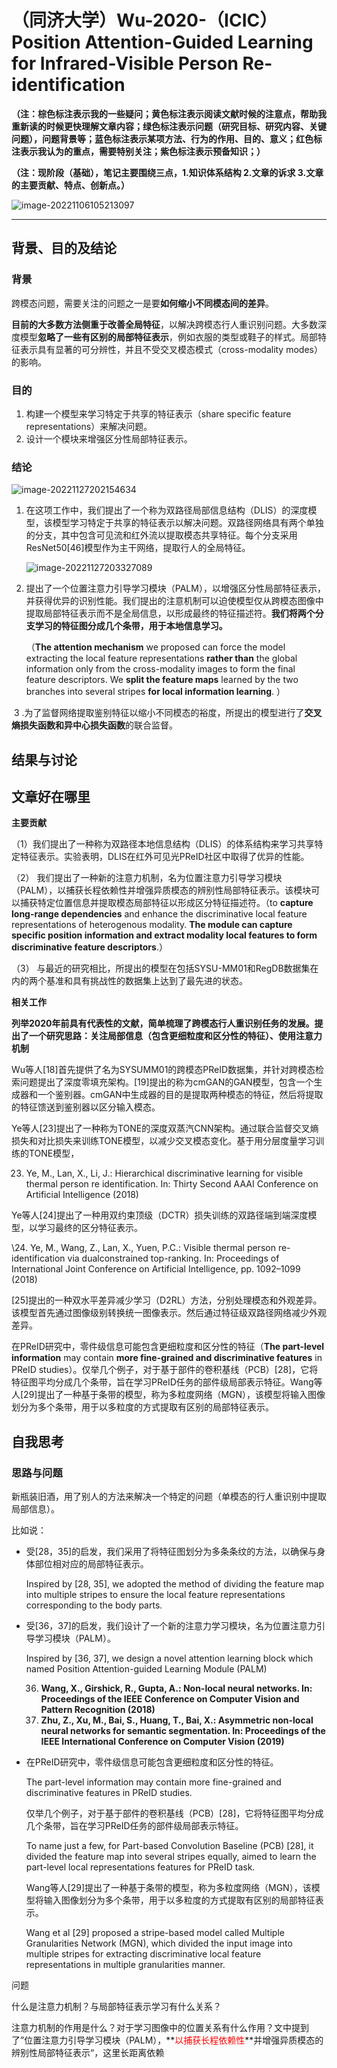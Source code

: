 # （同济大学）Wu-2020-（ICIC）Position Attention-Guided Learning for Infrared-Visible Person Re-identification

**（注：棕色标注表示我的一些疑问；黄色标注表示阅读文献时候的注意点，帮助我重新读的时候更快理解文章内容；绿色标注表示问题（研究目标、研究内容、关键问题），问题背景等；蓝色标注表示某项方法、行为的作用、目的、意义；红色标注表示我认为的重点，需要特别关注；紫色标注表示预备知识；）**

**（注：现阶段（基础），笔记主要围绕三点，1.知识体系结构  2.文章的诉求  3.文章的主要贡献、特点、创新点。）**

![image-20221106105213097](C:\Users\admin\AppData\Roaming\Typora\typora-user-images\image-20221106105213097.png)

------

## 背景、目的及结论

### 背景

跨模态问题，需要关注的问题之一是要**如何缩小不同模态间的差异**。

**目前的大多数方法侧重于改善全局特征**，以解决跨模态行人重识别问题。大多数深度模型**忽略了一些有区别的局部特征表示**，例如衣服的类型或鞋子的样式。局部特征表示具有显著的可分辨性，并且不受交叉模态模式（cross-modality modes）的影响。



### 目的

1. 构建一个模型来学习特定于共享的特征表示（share specific feature representations）来解决问题。
2. 设计一个模块来增强区分性局部特征表示。

### 结论

![image-20221127202154634](C:\Users\admin\AppData\Roaming\Typora\typora-user-images\image-20221127202154634.png)

1. 在这项工作中，我们提出了一个称为双路径局部信息结构（DLIS）的深度模型，该模型学习特定于共享的特征表示以解决问题。双路径网络具有两个单独的分支，其中包含可见流和红外流以提取模态共享特征。每个分支采用ResNet50[46]模型作为主干网络，提取行人的全局特征。

   ![image-20221127203327089](C:\Users\admin\AppData\Roaming\Typora\typora-user-images\image-20221127203327089.png)

2. 提出了一个位置注意力引导学习模块（PALM），以增强区分性局部特征表示，并获得优异的识别性能。我们提出的注意机制可以迫使模型仅从跨模态图像中提取局部特征表示而不是全局信息，以形成最终的特征描述符。**我们将两个分支学习的特征图分成几个条带，用于本地信息学习。**

   （**The attention mechanism** we proposed can force the model extracting the local feature representations **rather than** the global information only from the cross-modality images to form the final feature descriptors. We **split the feature maps** learned by the two branches into several stripes **for local information learning**. ）

​	3 .为了监督网络提取鉴别特征以缩小不同模态的裕度，所提出的模型进行了**交叉熵损失函数和异中心损失函数**的联合监督。

## 结果与讨论



## 文章好在哪里

**主要贡献**

（1）我们提出了一种称为双路径本地信息结构（DLIS）的体系结构来学习共享特定特征表示。实验表明，DLIS在红外可见光PReID社区中取得了优异的性能。

（2） 我们提出了一种新的注意力机制，名为位置注意力引导学习模块（PALM），以捕获长程依赖性并增强异质模态的辨别性局部特征表示。该模块可以捕获特定位置信息并提取模态局部特征以形成区分特征描述符。（to **capture long-range dependencies** and enhance the discriminative local feature representations of heterogenous modality. **The module can capture specific position information and extract modality local features to form discriminative feature descriptors**.）

（3） 与最近的研究相比，所提出的模型在包括SYSU-MM01和RegDB数据集在内的两个基准和具有挑战性的数据集上达到了最先进的状态。



**相关工作**

**列举2020年前具有代表性的文献，简单梳理了跨模态行人重识别任务的发展。提出了一个研究思路：关注局部信息（包含更细粒度和区分性的特征）、使用注意力机制**

Wu等人[18]首先提供了名为SYSUMM01的跨模态PReID数据集，并针对跨模态检索问题提出了深度零填充架构。[19]提出的称为cmGAN的GAN模型，包含一个生成器和一个鉴别器。cmGAN中生成器的目的是提取两种模态的特征，然后将提取的特征馈送到鉴别器以区分输入模态。

Ye等人[23]提出了一种称为TONE的深度双蒸汽CNN架构。通过联合监督交叉熵损失和对比损失来训练TONE模型，以减少交叉模态变化。基于用分层度量学习训练的TONE模型，

23. Ye, M., Lan, X., Li, J.: Hierarchical discriminative learning for visible thermal person re identification. In: Thirty Second AAAI Conference on Artificial Intelligence (2018)

Ye等人[24]提出了一种用双约束顶级（DCTR）损失训练的双路径端到端深度模型，以学习最终的区分特征表示。

\24. Ye, M., Wang, Z., Lan, X., Yuen, P.C.: Visible thermal person re-identification via dualconstrained top-ranking. In: Proceedings of International Joint Conference on Artificial Intelligence, pp. 1092–1099 (2018)

[25]提出的一种双水平差异减少学习（D2RL）方法，分别处理模态和外观差异。该模型首先通过图像级别转换统一图像表示。然后通过特征级双路径网络减少外观差异。

在PReID研究中，零件级信息可能包含更细粒度和区分性的特征（**The part-level information** may contain **more fine-grained and discriminative features** in PReID studies）。仅举几个例子，对于基于部件的卷积基线（PCB）[28]，它将特征图平均分成几个条带，旨在学习PReID任务的部件级局部表示特征。Wang等人[29]提出了一种基于条带的模型，称为多粒度网络（MGN），该模型将输入图像划分为多个条带，用于以多粒度的方式提取有区别的局部特征表示。



## 自我思考

### 思路与问题

新瓶装旧酒，用了别人的方法来解决一个特定的问题（单模态的行人重识别中提取局部信息）。

比如说：

- 受[28，35]的启发，我们采用了将特征图划分为多条条纹的方法，以确保与身体部位相对应的局部特征表示。

  Inspired by [28, 35], we adopted the method of dividing the feature map into multiple stripes to ensure the local feature representations corresponding to the body parts.

- 受[36，37]的启发，我们设计了一个新的注意力学习模块，名为位置注意力引导学习模块（PALM）。

  Inspired by [36, 37], we design a novel attention learning block which named Position Attention-guided Learning Module (PALM)

  36. **Wang, X., Girshick, R., Gupta, A.: Non-local neural networks. In: Proceedings of the IEEE Conference on Computer Vision and Pattern Recognition (2018)** 
  37. **Zhu, Z., Xu, M., Bai, S., Huang, T., Bai, X.: Asymmetric non-local neural networks for semantic segmentation. In: Proceedings of the IEEE International Conference on Computer Vision (2019)**

  

- 在PReID研究中，零件级信息可能包含更细粒度和区分性的特征。

  The part-level information may contain more fine-grained and discriminative features in PReID studies.

  仅举几个例子，对于基于部件的卷积基线（PCB）[28]，它将特征图平均分成几个条带，旨在学习PReID任务的部件级局部表示特征。

  To name just a few, for Part-based Convolution Baseline (PCB) [28], it divided the feature map into several stripes equally, aimed to learn the part-level local representations features for PReID task.

  Wang等人[29]提出了一种基于条带的模型，称为多粒度网络（MGN），该模型将输入图像划分为多个条带，用于以多粒度的方式提取有区别的局部特征表示。

  Wang et al [29] proposed a stripe-based model called Multiple Granularities Network (MGN), which divided the input image into multiple stripes for extracting discriminative local feature representations in multiple granularities manner.



问题

什么是注意力机制？与局部特征表示学习有什么关系？



注意力机制的作用是什么？对于学习图像中的位置关系有什么作用？文中提到了”位置注意力引导学习模块（PALM），**<font color='red'>以捕获长程依赖性</font>**并增强异质模态的辨别性局部特征表示“，这里长距离依赖